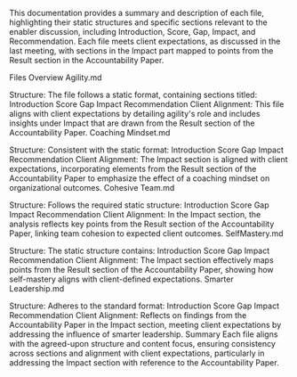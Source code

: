 This documentation provides a summary and description of each file, highlighting their static structures and specific sections relevant to the enabler discussion, including Introduction, Score, Gap, Impact, and Recommendation. Each file meets client expectations, as discussed in the last meeting, with sections in the Impact part mapped to points from the Result section in the Accountability Paper.

Files Overview
Agility.md

Structure: The file follows a static format, containing sections titled:
Introduction
Score
Gap
Impact
Recommendation
Client Alignment: This file aligns with client expectations by detailing agility's role and includes insights under Impact that are drawn from the Result section of the Accountability Paper.
Coaching Mindset.md

Structure: Consistent with the static format:
Introduction
Score
Gap
Impact
Recommendation
Client Alignment: The Impact section is aligned with client expectations, incorporating elements from the Result section of the Accountability Paper to emphasize the effect of a coaching mindset on organizational outcomes.
Cohesive Team.md

Structure: Follows the required static structure:
Introduction
Score
Gap
Impact
Recommendation
Client Alignment: In the Impact section, the analysis reflects key points from the Result section of the Accountability Paper, linking team cohesion to expected client outcomes.
SelfMastery.md

Structure: The static structure contains:
Introduction
Score
Gap
Impact
Recommendation
Client Alignment: The Impact section effectively maps points from the Result section of the Accountability Paper, showing how self-mastery aligns with client-defined expectations.
Smarter Leadership.md

Structure: Adheres to the standard format:
Introduction
Score
Gap
Impact
Recommendation
Client Alignment: Reflects on findings from the Accountability Paper in the Impact section, meeting client expectations by addressing the influence of smarter leadership.
Summary
Each file aligns with the agreed-upon structure and content focus, ensuring consistency across sections and alignment with client expectations, particularly in addressing the Impact section with reference to the Accountability Paper.